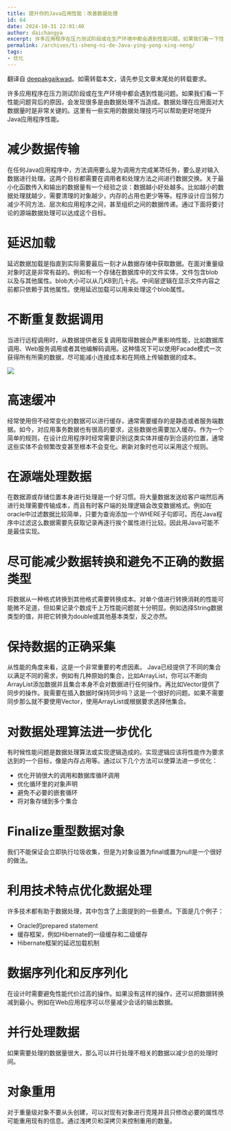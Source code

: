 ```yaml
---
title: 提升你的Java应用性能：改善数据处理
id: 64
date: 2024-10-31 22:01:40
author: daichangya
excerpt: 许多应用程序在压力测试阶段或在生产环境中都会遇到性能问题。如果我们看一下性能问题背后的原因，会发现很多是由数据处理不当造成。数据处理在应用面对大数据量时是非常关键的。这里有一些实用的数据处理技巧可以帮助更好地提升Java应用程序性能。减少数据传输
permalink: /archives/ti-sheng-ni-de-Java-ying-yong-xing-neng/
tags:
- 优化
---
```


 翻译自 [deepakgaikwad](http://www.importnew.com/5674.html)。如需转载本文，请先参见文章末尾处的转载要求。  

许多应用程序在压力测试阶段或在生产环境中都会遇到性能问题。如果我们看一下性能问题背后的原因，会发现很多是由数据处理不当造成。数据处理在应用面对大数据量时是非常关键的。这里有一些实用的数据处理技巧可以帮助更好地提升Java应用程序性能。

# 减少数据传输

在任何Java应用程序中，方法调用要么是为调用方完成某项任务，要么是对输入数据进行处理。这两个目标都需要在调用者和处理方法之间进行数据交换。关于最小化函数传入和输出的数据量有一个经验之谈：数据越小好处越多。比如越小的数据处理就越少，需要清理的对象越少，内存的占用也更少等等。程序设计应当努力减少不同方法、层次和应用程序之间，甚至组织之间的数据传递。通过下面将要讨论的源端数据处理可以达成这个目标。

# 延迟加载

延迟数据加载是指直到实际需要最后一刻才从数据存储中获取数据。在面对重量级对象时这是非常有益的。例如有一个存储在数据库中的文件实体，文件包含blob以及与其他属性。blob大小可以从几KB到几十兆。中间层逻辑在显示文件内容之前都只依赖于其他属性。使用延迟加载可以用来处理这个blob属性。

# 不断重复数据调用

当进行远程调用时，从数据提供者反复调用取得数据会严重影响性能，比如数据库调用、Web服务调用或者其他编解码调用。这种情况下可以使用Facade模式一次获得所有所需的数据，尽可能减小连接成本和在网络上传输数据的成本。

[![](http://cdn1.importnew.com/2013/07/DataHandlingProblemsInLayers.png)](http://www.importnew.com/?attachment_id=5678)

# 高速缓冲

经常使用但不经常变化的数据可以进行缓存，通常需要缓存的是静态或者服务端数据。如今，对应用事务数据也有很高的要求，这些数据也需要加入缓存。作为一个简单的规则，在设计应用程序时经常需要识别这类实体并缓存到合适的位置，通常这些实体不会频繁改变甚至根本不会变化。刷新对象时也可以采用这个规则。

# 在源端处理数据

在数据源或存储位置本身进行处理是一个好习惯。将大量数据发送给客户端然后再进行处理需要传输成本，而且有时客户端的处理逻辑会改变数据格式。例如在oracle中过滤数据比较简单，只要为查询添加一个WHERE子句即可。而在Java程序中过滤这么数据需要先获取记录再逐行挨个属性进行比较。因此用Java可能不是最佳实现。

# 尽可能减少数据转换和避免不正确的数据类型

将数据从一种格式转换到其他格式需要转换成本。对单个值进行转换消耗的性能可能微不足道，但如果记录个数成千上万性能问题就十分明显。例如选择String数据类型的值，并把它转换为double或其他基本类型，反之亦然。

# 保持数据的正确采集

从性能的角度来看，这是一个非常重要的考虑因素。 Java已经提供了不同的集合以满足不同的需求，例如有几种原始的集合，比如ArrayList，你可以不断向ArrayList添加数据并且集合本身不会对数据进行任何操作。再比如Vector提供了同步的操作。我需要在插入数据时保持同步吗？这是一个很好的问题。如果不需要同步那么就不要使用Vector，使用ArrayList或根据要求选择他集合。

# 对数据处理算法进一步优化

有时候性能问题是数据处理算法或实现逻辑造成的。实现逻辑应该将性能作为要求达到的一个目标，像是内存占用等。通过以下几个方法可以使算法进一步优化：

*   优化开销很大的调用和数据库循环调用
*   优化循环里的对象声明
*   避免不必要的嵌套循环
*   将对象存储到多个集合

# Finalize重型数据对象

我们不能保证会立即执行垃圾收集，但是为对象设置为final或置为null是一个很好的做法。

# 利用技术特点优化数据处理

许多技术都有助于数据处理，其中包含了上面提到的一些要点。下面是几个例子：

*   Oracle的prepared statement
*   缓存框架，例如Hibernate的一级缓存和二级缓存
*   Hibernate框架的延迟加载机制

# 数据序列化和反序列化

在设计时需要避免性能代价过高的操作。如果没有这样的操作，还可以把数据转换减到最小。例如在Web应用程序可以尽量减少会话的输出数据。

# 并行处理数据

如果需要处理的数据量很大，那么可以并行处理不相关的数据以减少总的处理时间。

# 对象重用

对于重量级对象不要从头创建，可以对现有对象进行克隆并且只修改必要的属性尽可能重用现有的信息。通过浅拷贝和深拷贝来控制重用的数量。